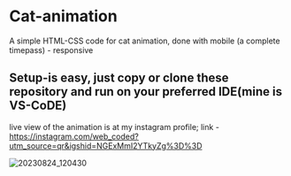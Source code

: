 # Cat-animation
A simple HTML-CSS code for cat animation, done with mobile (a complete timepass) - responsive

## Setup-is easy, just copy or clone these repository and run on your preferred IDE(mine is VS-CoDE)

live view of the animation is at my instagram profile; link - https://instagram.com/web_coded?utm_source=qr&igshid=NGExMmI2YTkyZg%3D%3D

![20230824_120430](https://github.com/Web-CODED/Cat-animation/assets/140079657/aa6f11db-0295-4b47-94de-4ca5eb107abe)
